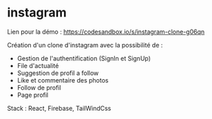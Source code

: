 # instagram

Lien pour la démo : https://codesandbox.io/s/instagram-clone-g06qn

Création d'un clone d'instagram avec la possibilité de :
 - Gestion de l'authentification (SignIn et SignUp)
 - File d'actualité
 - Suggestion de profil a follow
 - Like et commentaire des photos
 - Follow de profil
 - Page profil
 
 Stack : React, Firebase, TailWindCss
